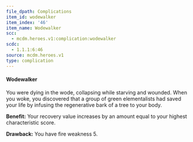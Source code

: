 ```yaml
---
file_dpath: Complications
item_id: wodewalker
item_index: '46'
item_name: Wodewalker
scc:
  - mcdm.heroes.v1:complication:wodewalker
scdc:
  - 1.1.1:6:46
source: mcdm.heroes.v1
type: complication
---
```


#### Wodewalker

You were dying in the wode, collapsing while starving and wounded. When you woke, you discovered that a group of green elementalists had saved your life by infusing the regenerative bark of a tree to your body.

**Benefit:** Your recovery value increases by an amount equal to your highest characteristic score.

**Drawback:** You have fire weakness 5.
